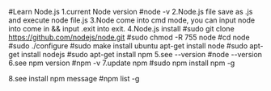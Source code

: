 #Learn Node.js
1.current Node version
	#node -v
2.Node.js file save as .js and execute node file.js
3.Node come into cmd mode, you can input node into come in && input .exit into exit.
4.Node.js install 
	#sudo git clone https://github.com/nodejs/node.git
	#sudo chmod -R 755 node
	#cd node
	#sudo ./configure
	#sudo make install
 ubuntu apt-get install node
 	#sudo apt-get install nodejs
 	#sudo apt-get install npm
5.see --version	
	#node --version
6.see npm version
	#npm -v
7.update npm
	#sudo npm install npm -g

8.see install npm message
	#npm list -g	
